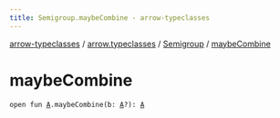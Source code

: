 ```yaml
---
title: Semigroup.maybeCombine - arrow-typeclasses
---
```


[arrow-typeclasses](../../index.html) / [arrow.typeclasses](../index.html) / [Semigroup](index.html) / [maybeCombine](./maybe-combine.html)

# maybeCombine

`open fun `[`A`](index.html#A)`.maybeCombine(b: `[`A`](index.html#A)`?): `[`A`](index.html#A)